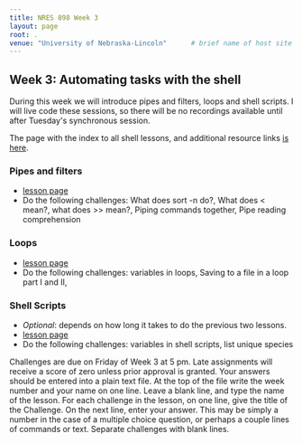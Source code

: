 ```yaml
---
title: NRES 898 Week 3
layout: page
root: .
venue: "University of Nebraska-Lincoln"      # brief name of host site without address (e.g., "Euphoric State University")
---
```

## Week 3: Automating tasks with the shell

During this week we will introduce pipes and filters, loops and shell scripts.
I will live code these sessions, so there will be no recordings available until
after Tuesday's synchronous session.

The page with the index to all shell lessons, and additional resource links
[is here](http://swcarpentry.github.io/shell-novice/).

### Pipes and filters 

* [lesson page](http://swcarpentry.github.io/shell-novice/03-pipefilter.html)
* Do the following challenges: What does sort -n do?, What does < mean?, 
    what does >> mean?, Piping commands together, Pipe reading comprehension

### Loops 

* [lesson page](http://swcarpentry.github.io/shell-novice/04-loop.html)
* Do the following challenges: variables in loops, Saving to a file in a loop part I and II,
    

### Shell Scripts 

* *Optional*: depends on how long it takes to do the previous two lessons. 
* [lesson page](http://swcarpentry.github.io/shell-novice/05-script.html)
* Do the following challenges: variables in shell scripts, list unique species

Challenges are due on Friday of Week 3 at 5 pm. Late assignments will receive 
a score of zero unless prior approval is granted. Your answers should be 
entered into a plain text file. At the top of the file write 
the week number and your name on one line. Leave a blank line, and type the 
name of the lesson. For each challenge in the lesson, on one line, give the 
title of the Challenge. On the next line, enter your answer. This may be 
simply a number in the case of a multiple choice question, or perhaps a couple 
lines of commands or text. Separate challenges with blank lines.